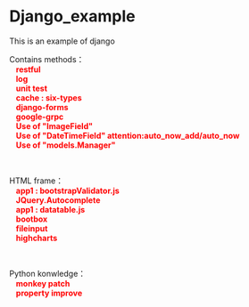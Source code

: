 # Django_example
This is an example of django

Contains methods：<br>
 <font color="red">
  &nbsp;&nbsp; **restful**<br>
  &nbsp;&nbsp; **log**<br>
  &nbsp;&nbsp; **unit test**<br>
  &nbsp;&nbsp; **cache : six-types**<br> 
  &nbsp;&nbsp; **django-forms**<br> 
  &nbsp;&nbsp; **google-grpc**<br> 
  &nbsp;&nbsp; **Use of "ImageField"**<br>
  &nbsp;&nbsp; **Use of "DateTimeField"  attention:auto_now_add/auto_now**<br>
  &nbsp;&nbsp; **Use of "models.Manager"**<br>
</font>

<br>

HTML frame：<br>
 <font color="red">
  &nbsp;&nbsp; **app1 : bootstrapValidator.js**<br> 
  &nbsp;&nbsp; **JQuery.Autocomplete**<br>
  &nbsp;&nbsp; **app1 : datatable.js**<br> 
  &nbsp;&nbsp; **bootbox**<br>
  &nbsp;&nbsp; **fileinput**<br>
  &nbsp;&nbsp; **highcharts**<br>
</font>

<br>

Python konwledge：<br>
 <font color="red">
  &nbsp;&nbsp; **monkey patch**<br>
  &nbsp;&nbsp; **property improve**<br>
</font>
